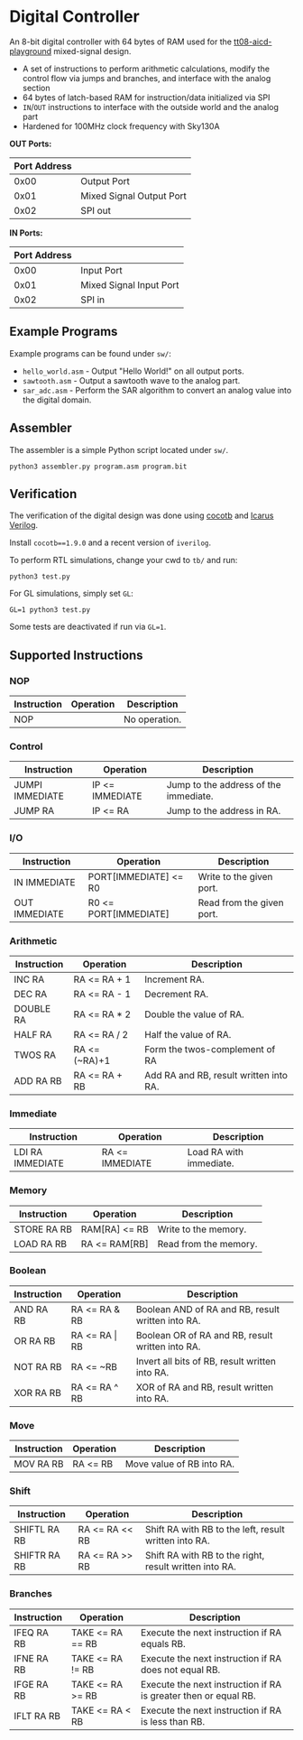 # Digital Controller

An 8-bit digital controller with 64 bytes of RAM used for the [tt08-aicd-playground](https://github.com/mole99/tt08-aicd-playground) mixed-signal design.

- A set of instructions to perform arithmetic calculations, modify the control flow via jumps and branches, and interface with the analog section
- 64 bytes of latch-based RAM for instruction/data initialized via SPI
- `IN`/`OUT` instructions to interface with the outside world and the analog part
- Hardened for 100MHz clock frequency with Sky130A

**OUT Ports:**

| Port Address                   |                    |
|--------------------|--------------------|
| 0x00                   | Output Port                   |
| 0x01                   | Mixed Signal Output Port                   |
| 0x02                   | SPI out                   |

**IN Ports:**

| Port Address                   |                    |
|--------------------|--------------------|
| 0x00                   | Input Port                   |
| 0x01                   | Mixed Signal Input Port                   |
| 0x02                   | SPI in                   |


## Example Programs

Example programs can be found under `sw/`:

- `hello_world.asm` - Output "Hello World!" on all output ports.
- `sawtooth.asm` - Output a sawtooth wave to the analog part.
- `sar_adc.asm` - Perform the SAR algorithm to convert an analog value into the digital domain.

## Assembler

The assembler is a simple Python script located under `sw/`. 

```
python3 assembler.py program.asm program.bit
```

## Verification

The verification of the digital design was done using [cocotb](https://www.cocotb.org/) and [Icarus Verilog](https://github.com/steveicarus/iverilog).

Install `cocotb==1.9.0` and a recent version of `iverilog`.

To perform RTL simulations, change your cwd to `tb/` and run:

```
python3 test.py
```

For GL simulations, simply set `GL`:

```
GL=1 python3 test.py
```

Some tests are deactivated if run via `GL=1`.

## Supported Instructions

### NOP
|Instruction|Operation|Description|
|-----------|---------|-----------|
|NOP ||No operation.|
### Control
|Instruction|Operation|Description|
|-----------|---------|-----------|
|JUMPI IMMEDIATE|IP <= IMMEDIATE|Jump to the address of the immediate.|
|JUMP RA|IP <= RA|Jump to the address in RA.|
### I/O
|Instruction|Operation|Description|
|-----------|---------|-----------|
|IN IMMEDIATE|PORT\[IMMEDIATE\] <= R0|Write to the given port.|
|OUT IMMEDIATE|R0 <= PORT\[IMMEDIATE\]|Read from the given port.|
### Arithmetic
|Instruction|Operation|Description|
|-----------|---------|-----------|
|INC RA|RA <= RA + 1|Increment RA.|
|DEC RA|RA <= RA - 1|Decrement RA.|
|DOUBLE RA|RA <= RA * 2|Double the value of RA.|
|HALF RA|RA <= RA / 2|Half the value of RA.|
|TWOS RA|RA <= (~RA)+1|Form the twos-complement of RA|
|ADD RA RB|RA <= RA + RB|Add RA and RB, result written into RA.|
### Immediate
|Instruction|Operation|Description|
|-----------|---------|-----------|
|LDI RA IMMEDIATE|RA <= IMMEDIATE|Load RA with immediate.|
### Memory
|Instruction|Operation|Description|
|-----------|---------|-----------|
|STORE RA RB|RAM[RA] <= RB|Write to the memory.|
|LOAD RA RB|RA <= RAM[RB]|Read from the memory.|
### Boolean
|Instruction|Operation|Description|
|-----------|---------|-----------|
|AND RA RB|RA <= RA & RB|Boolean AND of RA and RB, result written into RA.|
|OR RA RB|RA <= RA \| RB|Boolean OR of RA and RB, result written into RA.|
|NOT RA RB|RA <= ~RB|Invert all bits of RB, result written into RA.|
|XOR RA RB|RA <= RA ^ RB|XOR of RA and RB, result written into RA.|
### Move
|Instruction|Operation|Description|
|-----------|---------|-----------|
|MOV RA RB|RA <= RB|Move value of RB into RA.|
### Shift
|Instruction|Operation|Description|
|-----------|---------|-----------|
|SHIFTL RA RB|RA <= RA << RB|Shift RA with RB to the left, result written into RA.|
|SHIFTR RA RB|RA <= RA >> RB|Shift RA with RB to the right, result written into RA.|
### Branches
|Instruction|Operation|Description|
|-----------|---------|-----------|
|IFEQ RA RB|TAKE <= RA == RB|Execute the next instruction if RA equals RB.|
|IFNE RA RB|TAKE <= RA != RB|Execute the next instruction if RA does not equal RB.|
|IFGE RA RB|TAKE <= RA >= RB|Execute the next instruction if RA is greater then or equal RB.|
|IFLT RA RB|TAKE <= RA < RB|Execute the next instruction if RA is less than RB.|